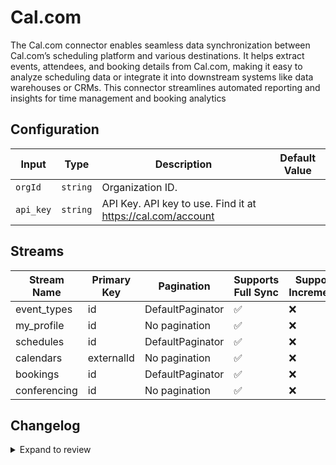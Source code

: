 # Cal.com
The Cal.com connector enables seamless data synchronization between Cal.com’s scheduling platform and various destinations. It helps extract events, attendees, and booking details from Cal.com, making it easy to analyze scheduling data or integrate it into downstream systems like data warehouses or CRMs. This connector streamlines automated reporting and insights for time management and booking analytics

## Configuration

| Input | Type | Description | Default Value |
|-------|------|-------------|---------------|
| `orgId` | `string` | Organization ID.  |  |
| `api_key` | `string` | API Key. API key to use. Find it at https://cal.com/account |  |

## Streams
| Stream Name | Primary Key | Pagination | Supports Full Sync | Supports Incremental |
|-------------|-------------|------------|---------------------|----------------------|
| event_types | id | DefaultPaginator | ✅ |  ❌  |
| my_profile | id | No pagination | ✅ |  ❌  |
| schedules | id | DefaultPaginator | ✅ |  ❌  |
| calendars | externalId | No pagination | ✅ |  ❌  |
| bookings | id | DefaultPaginator | ✅ |  ❌  |
| conferencing | id | No pagination | ✅ |  ❌  |

## Changelog

<details>
  <summary>Expand to review</summary>

| Version          | Date              | Pull Request | Subject        |
|------------------|-------------------|--------------|----------------|
| 0.0.26 | 2025-07-12 | [63075](https://github.com/airbytehq/airbyte/pull/63075) | Update dependencies |
| 0.0.25 | 2025-07-06 | [62522](https://github.com/airbytehq/airbyte/pull/62522) | Update rescheduled to rescheduledToUid field in GET Bookings |
| 0.0.24 | 2025-07-05 | [62539](https://github.com/airbytehq/airbyte/pull/62539) | Update dependencies |
| 0.0.23 | 2025-06-26 | [61717](https://github.com/airbytehq/airbyte/pull/61717) | Add support for createdAt, rescheduled and absentHost fields in GET Bookings |
| 0.0.22 | 2025-06-15 | [61097](https://github.com/airbytehq/airbyte/pull/61097) | Update dependencies |
| 0.0.21 | 2025-05-17 | [60707](https://github.com/airbytehq/airbyte/pull/60707) | Update dependencies |
| 0.0.20 | 2025-05-10 | [59898](https://github.com/airbytehq/airbyte/pull/59898) | Update dependencies |
| 0.0.19 | 2025-05-03 | [59325](https://github.com/airbytehq/airbyte/pull/59325) | Update dependencies |
| 0.0.18 | 2025-04-26 | [58713](https://github.com/airbytehq/airbyte/pull/58713) | Update dependencies |
| 0.0.17 | 2025-04-19 | [58272](https://github.com/airbytehq/airbyte/pull/58272) | Update dependencies |
| 0.0.16 | 2025-04-12 | [57662](https://github.com/airbytehq/airbyte/pull/57662) | Update dependencies |
| 0.0.15 | 2025-04-05 | [56603](https://github.com/airbytehq/airbyte/pull/56603) | Update dependencies |
| 0.0.14 | 2025-03-22 | [56117](https://github.com/airbytehq/airbyte/pull/56117) | Update dependencies |
| 0.0.13 | 2025-03-08 | [55379](https://github.com/airbytehq/airbyte/pull/55379) | Update dependencies |
| 0.0.12 | 2025-03-01 | [54907](https://github.com/airbytehq/airbyte/pull/54907) | Update dependencies |
| 0.0.11 | 2025-02-22 | [54272](https://github.com/airbytehq/airbyte/pull/54272) | Update dependencies |
| 0.0.10 | 2025-02-15 | [53868](https://github.com/airbytehq/airbyte/pull/53868) | Update dependencies |
| 0.0.9 | 2025-02-08 | [52935](https://github.com/airbytehq/airbyte/pull/52935) | Update dependencies |
| 0.0.8 | 2025-01-25 | [52186](https://github.com/airbytehq/airbyte/pull/52186) | Update dependencies |
| 0.0.7 | 2025-01-18 | [51712](https://github.com/airbytehq/airbyte/pull/51712) | Update dependencies |
| 0.0.6 | 2025-01-11 | [51247](https://github.com/airbytehq/airbyte/pull/51247) | Update dependencies |
| 0.0.5 | 2024-12-28 | [50216](https://github.com/airbytehq/airbyte/pull/50216) | Update dependencies |
| 0.0.4 | 2024-12-14 | [49584](https://github.com/airbytehq/airbyte/pull/49584) | Update dependencies |
| 0.0.3 | 2024-12-12 | [49285](https://github.com/airbytehq/airbyte/pull/49285) | Update dependencies |
| 0.0.2 | 2024-12-11 | [49023](https://github.com/airbytehq/airbyte/pull/49023) | Starting with this version, the Docker image is now rootless. Please note that this and future versions will not be compatible with Airbyte versions earlier than 0.64 |
| 0.0.1 | 2024-11-11 | | Initial release by [@bishalbera](https://github.com/bishalbera) via Connector Builder |

</details>
